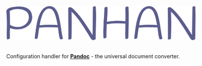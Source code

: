 #

<div align="center">

<br><a href="https://domvwt.github.io/panhan/"><img src="https://github.com/domvwt/panhan/blob/develop/logo/logo.svg?raw=true"></a><br><br>

</div>

Configuration handler for **[Pandoc]** - the universal document converter.

<!-- Links -->
[Pandoc]: https://pandoc.org/
